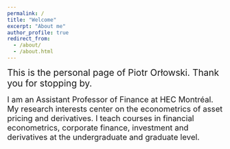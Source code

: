 ```yaml
---
permalink: /
title: "Welcome"
excerpt: "About me"
author_profile: true
redirect_from: 
  - /about/
  - /about.html
---
```


<p><span style="font-size:1.5em"> This is the personal page of Piotr Orłowski. Thank you for stopping by.</span></p>
<p><span style="font-size:1.3em"> <nobr>I am</nobr> an Assistant Professor of Finance at HEC Montréal. My research interests center on the econometrics of asset pricing and derivatives. <nobr>I teach</nobr> courses in financial econometrics, corporate finance, investment and derivatives at the undergraduate and graduate level.</span></p>